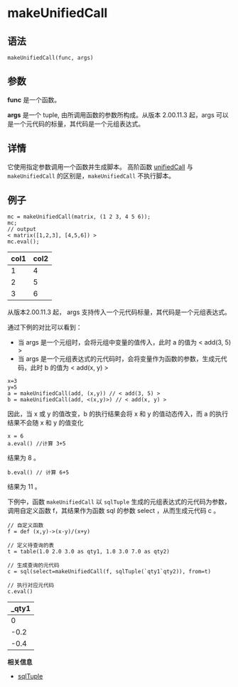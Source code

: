 # makeUnifiedCall

## 语法

`makeUnifiedCall(func, args)`

## 参数

**func** 是一个函数。

**args** 是一个 tuple, 由所调用函数的参数所构成。从版本 2.00.11.3 起，args
可以是一个元代码的标量，其代码是一个元组表达式。

## 详情

它使用指定参数调用一个函数并生成脚本。 高阶函数 [unifiedCall](../ho_funcs/unifiedCall.html) 与 `makeUnifiedCall`
的区别是，`makeUnifiedCall` 不执行脚本。

## 例子

```
mc = makeUnifiedCall(matrix, (1 2 3, 4 5 6));
mc;
// output
< matrix([1,2,3], [4,5,6]) >
mc.eval();
```

| col1 | col2 |
| --- | --- |
| 1 | 4 |
| 2 | 5 |
| 3 | 6 |

从版本2.00.11.3 起， args 支持传入一个元代码标量，其代码是一个元组表达式。

通过下例的对比可以看到：

* 当 args 是一个元组时，会将元组中变量的值传入，此时 a 的值为 < add(3, 5) >
* 当 args 是一个元组表达式的元代码时，会将变量作为函数的参数，生成元代码，此时 b 的值为 < add(x, y) >

```
x=3
y=5
a = makeUnifiedCall(add, (x,y)) // < add(3, 5) >
b = makeUnifiedCall(add, <(x,y)>) // < add(x, y) >
```

因此，当 x 或 y 的值改变，b
的执行结果会将 x 和 y 的值动态传入，而 a 的执行结果不会随 x 和 y 的值变化

```
x = 6
a.eval() //计算 3+5
```

结果为 8 。

```
b.eval() // 计算 6+5
```

结果为 11 。

下例中，函数 `makeUnifiedCall` 以
`sqlTuple` 生成的元组表达式的元代码为参数，调用自定义函数 f，其结果作为函数 sql 的参数 select
，从而生成元代码 c 。

```
// 自定义函数
f = def (x,y)->(x-y)/(x+y)

// 定义待查询的表
t = table(1.0 2.0 3.0 as qty1, 1.0 3.0 7.0 as qty2)

// 生成查询的元代码
c = sql(select=makeUnifiedCall(f, sqlTuple(`qty1`qty2)), from=t)

// 执行对应元代码
c.eval()
```

| \_qty1 |
| --- |
| 0 |
| -0.2 |
| -0.4 |

**相关信息**

* [sqlTuple](../s/sqlTuple.html "sqlTuple")

